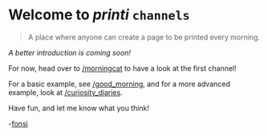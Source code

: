 # Welcome to _printi_ `channels`

> A place where anyone can create a page to be printed every morning.

_A better introduction is coming soon!_

For now, head over to [/morningcat](https://channels.printi.me/morningcat) to have a look at the first channel!

For a basic example, see [/good_morning](https://channels.printi.me/good_morning), and for a more advanced example, look at [/curiosity_diaries](https://channels.printi.me/curiosity_diaries).

Have fun, and let me know what you think!

-[fonsi](https://github.com/fonsp)
